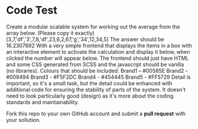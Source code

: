 # Code Test
Create a modular scalable system for working out the average from the array below. (Please copy it
exactly)
[3,7,'df','3',7,8,'df',23,6,2,67,'g','34',12,34,5]
The answer should be 16.2307692
With a very simple frontend that displays the items in a box with an interactive element to activate
the calculation and display it below, when clicked the number will appear below. The frontend
should just have HTML and some CSS generated from SCSS and the javascript should be vanilla
(no libraries).
Colours that should be included:
Brand1 – #00585E
Brand2 - #009494
Brand3 - #F5F2DC
Brand4 - #454445
Brand5 - #FF5729
Detail is important, so it's a small task, but the detail could be enhanced with additional code for
ensuring the stability of parts of the system.
It doesn't need to look particularly good (design) as it's more about the coding standards and
maintainability.

Fork this repo to your own GitHub account and submit a **pull request** with your sollution.
